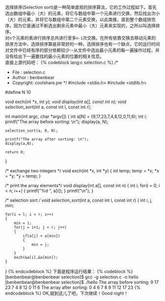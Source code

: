 选择排序(Selection sort)是一种简单直观的排序算法，它的工作过程如下。首先选出数组中最小（大）的元素，将它与数组中第一个元素进行交换，然后找出次小（大）的元素，并将它与数组中第二个元素交换，以此类推，直到整个数组排完序。因为它是通过不断选出剩余元素中最小（大）元素来实现的，之所以叫选择排序。     
对`n`个元素的表进行排序总共进行至多`n-1`次交换。在所有依靠交换去移动元素的排序方法中，选择排序算是非常好的一种。选择排序也有一个缺点，它的运行时间对文件中已经有序的部分依赖较少--从文件中选出最小元素的每一遍操作过程，并没有给出下一遍要找的最小元素的位置的相关信息。     
直接上源代码吧：
{% codeblock lang:c selection.c %}
/*
* File     : selection.c
* Author   : benbenbear                                                         
* Copyright: coolshare.pw
*/
#include <stdio.h>
#include <stdlib.h>

#define N 10

void exch(int *x, int *y);
void display(int a[], const int n);
void selection_sort(int* a, const int l, const int r);

int main(int argc, char *argv[])
{
  int a[N] = {9,17,23,7,4,8,12,0,11,6};
	int i;
	printf("The array before sorting: \n");
	display(a, N);
	
	selection_sort(a, 0, N);
	
	printf("The array after sorting: \n");
	display(a,N);

    return 0;
}


/* exchange two integers */
void exch(int *x, int *y)
{
	int temp;
	temp = *x;
	*x = *y;
	*y = temp;
}

/* print the array elements*/
void display(int a[], const int n)
{
	int i;
	for(i = 0; i < n; i++)
	{
		printf("%d ", a[i]);
	}
	printf("\n");
}

/* selection sort */
void selection_sort(int* a, const int l, const int r)
{
	int i, j, min;
	
	for(i = l; i < r; i++)
	{
		min = i;
		for(j = i+1; j < r; j++)
		{
			if(a[j] < a[min])
			{
				min = j;
			}
		}
		exch(&a[i],&a[min]);
	}
}
{% endcodeblock %}
下面是程序运行结果：
{% codeblock %}
[benbenbear@benbenbear selection]$ gcc -g selection.c -o hello 
[benbenbear@benbenbear selection]$ ./hello 
The array before sorting: 
9 17 23 7 4 8 12 0 11 6 
The array after sorting: 
0 4 6 7 8 9 11 12 17 23 
{% endcodeblock %}
OK,就到这儿了吧。下次继续！Good night！
